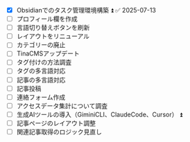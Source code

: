- [x] Obsidianでのタスク管理環境構築 ⏫ ✅ 2025-07-13
- [ ] プロフィール欄を作成
- [ ] 言語切り替えボタンを刷新
- [ ] レイアウトをリニューアル
- [ ] カテゴリーの廃止
- [ ] TinaCMSアップデート
- [ ] タグ付けの方法調査
- [ ] タグの多言語対応
- [ ] 記事の多言語対応
- [ ] 記事投稿
- [ ] 連絡フォーム作成
- [ ] アクセスデータ集計について調査
- [ ] 生成AIツールの導入（GiminiCLI、ClaudeCode、Cursor） ⏫
- [ ] 記事ページのレイアウト調整
- [ ] 関連記事取得のロジック見直し